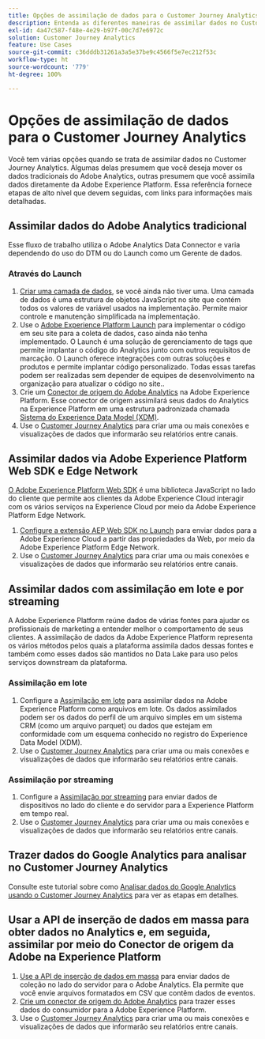 ```yaml
---
title: Opções de assimilação de dados para o Customer Journey Analytics
description: Entenda as diferentes maneiras de assimilar dados no Customer Journey Analytics
exl-id: 4a47c587-f48e-4e29-b97f-00c7d7e6972c
solution: Customer Journey Analytics
feature: Use Cases
source-git-commit: c36dddb31261a3a5e37be9c4566f5e7ec212f53c
workflow-type: ht
source-wordcount: '779'
ht-degree: 100%

---
```


# Opções de assimilação de dados para o Customer Journey Analytics

Você tem várias opções quando se trata de assimilar dados no Customer Journey Analytics. Algumas delas presumem que você deseja mover os dados tradicionais do Adobe Analytics, outras presumem que você assimila dados diretamente da Adobe Experience Platform. Essa referência fornece etapas de alto nível que devem seguidas, com links para informações mais detalhadas.

## Assimilar dados do Adobe Analytics tradicional

Esse fluxo de trabalho utiliza o Adobe Analytics Data Connector e varia dependendo do uso do DTM ou do Launch como um Gerente de dados.

### Através do Launch

1. [Criar uma camada de dados](https://experienceleague.adobe.com/docs/analytics/implementation/prepare/data-layer.html?lang=pt-BR), se você ainda não tiver uma. Uma camada de dados é uma estrutura de objetos JavaScript no site que contém todos os valores de variável usados na implementação. Permite maior controle e manutenção simplificada na implementação.
1. Use o [Adobe Experience Platform Launch](https://experienceleague.adobe.com/docs/analytics/implementation/launch/overview.html?lang=pt-BR) para implementar o código em seu site para a coleta de dados, caso ainda não tenha implementado. O Launch é uma solução de gerenciamento de tags que permite implantar o código do Analytics junto com outros requisitos de marcação. O Launch oferece integrações com outras soluções e produtos e permite implantar código personalizado. Todas essas tarefas podem ser realizadas sem depender de equipes de desenvolvimento na organização para atualizar o código no site..
1. Crie um [Conector de origem do Adobe Analytics](https://experienceleague.adobe.com/docs/experience-platform/sources/ui-tutorials/create/adobe-applications/analytics.html?lang=pt-BR) na Adobe Experience Platform. Esse conector de origem assimilará seus dados do Analytics na Experience Platform em uma estrutura padronizada chamada [Sistema do Experience Data Model (XDM)](https://experienceleague.adobe.com/docs/experience-platform/xdm/home.html?lang=pt-BR).
1. Use o [Customer Journey Analytics](https://experienceleague.adobe.com/docs/analytics-platform/using/cja-overview/cja-getting-started.html?lang=pt-BR) para criar uma ou mais conexões e visualizações de dados que informarão seu relatórios entre canais.

## Assimilar dados via Adobe Experience Platform Web SDK e Edge Network

[O Adobe Experience Platform Web SDK](https://experienceleague.adobe.com/docs/experience-platform/edge/home.html?lang=pt-BR) é uma biblioteca JavaScript no lado do cliente que permite aos clientes da Adobe Experience Cloud interagir com os vários serviços na Experience Cloud por meio da Adobe Experience Platform Edge Network.

1. [Configure a extensão AEP Web SDK no Launch](https://experienceleague.adobe.com/docs/experience-platform/tags/extensions/adobe/sdk/overview.html?lang=pt-BR) para enviar dados para a Adobe Experience Cloud a partir das propriedades da Web, por meio da Adobe Experience Platform Edge Network.
1. Use o [Customer Journey Analytics](https://experienceleague.adobe.com/docs/analytics-platform/using/cja-overview/cja-getting-started.html?lang=pt-BR) para criar uma ou mais conexões e visualizações de dados que informarão seu relatórios entre canais.

## Assimilar dados com assimilação em lote e por streaming

A Adobe Experience Platform reúne dados de várias fontes para ajudar os profissionais de marketing a entender melhor o comportamento de seus clientes. A assimilação de dados da Adobe Experience Platform representa os vários métodos pelos quais a plataforma assimila dados dessas fontes e também como esses dados são mantidos no Data Lake para uso pelos serviços downstream da plataforma.

### Assimilação em lote

1. Configure a [Assimilação em lote](https://experienceleague.adobe.com/docs/experience-platform/ingestion/batch/overview.html?lang=pt-BR#batch) para assimilar dados na Adobe Experience Platform como arquivos em lote. Os dados assimilados podem ser os dados do perfil de um arquivo simples em um sistema CRM (como um arquivo parquet) ou dados que estejam em conformidade com um esquema conhecido no registro do Experience Data Model (XDM).
1. Use o [Customer Journey Analytics](https://experienceleague.adobe.com/docs/analytics-platform/using/cja-overview/cja-getting-started.html?lang=pt-BR) para criar uma ou mais conexões e visualizações de dados que informarão seu relatórios entre canais.

### Assimilação por streaming

1. Configure a [Assimilação por streaming](https://experienceleague.adobe.com/docs/experience-platform/ingestion/streaming/overview.html?lang=pt-BR#streaming) para enviar dados de dispositivos no lado do cliente e do servidor para a Experience Platform em tempo real.
1. Use o [Customer Journey Analytics](https://experienceleague.adobe.com/docs/analytics-platform/using/cja-overview/cja-getting-started.html?lang=pt-BR) para criar uma ou mais conexões e visualizações de dados que informarão seu relatórios entre canais.

## Trazer dados do Google Analytics para analisar no Customer Journey Analytics

Consulte este tutorial sobre como [Analisar dados do Google Analytics usando o Customer Journey Analytics](https://experienceleague.adobe.com/docs/platform-learn/comprehensive-technical-tutorial/module16/ex5.html?lang=pt-BR#objetivos) para ver as etapas em detalhes.

## Usar a API de inserção de dados em massa para obter dados no Analytics e, em seguida, assimilar por meio do Conector de origem da Adobe na Experience Platform

1. [Use a API de inserção de dados em massa](https://www.adobe.io/apis/experiencecloud/analytics/docs.html#!AdobeDocs/analytics-2.0-apis/master/bdia.md) para enviar dados de coleção no lado do servidor para o Adobe Analytics. Ela permite que você envie arquivos formatados em CSV que contêm dados de eventos.
1. [Crie um conector de origem do Adobe Analytics](https://experienceleague.adobe.com/docs/experience-platform/sources/ui-tutorials/create/adobe-applications/analytics.html?lang=pt-BR) para trazer esses dados do consumidor para a Adobe Experience Platform.
1. Use o [Customer Journey Analytics](https://experienceleague.adobe.com/docs/analytics-platform/using/cja-overview/cja-getting-started.html?lang=pt-BR) para criar uma ou mais conexões e visualizações de dados que informarão seu relatórios entre canais.
